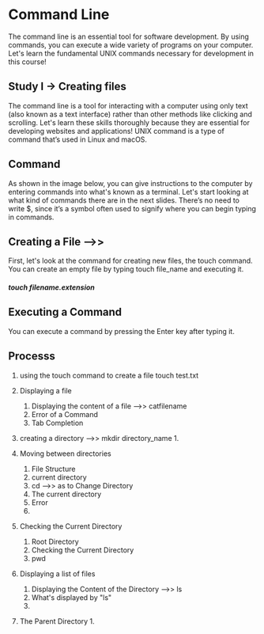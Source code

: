 # Command Line
The command line is an essential tool for software development.
By using commands, you can execute a wide variety of programs on your computer.
Let's learn the fundamental UNIX commands necessary for development in this course!

## Study I -> Creating files 
The command line is a tool for interacting with a computer using only text (also known as a text interface) rather than other methods like clicking and scrolling. Let's learn these skills thoroughly because they are essential for developing websites and applications!
UNIX command is a type of command that’s used in Linux and macOS.

## Command
As shown in the image below, you can give instructions to the computer by entering commands into what's known as a terminal. Let's start looking at what kind of commands there are in the next slides. There’s no need to write $, since it’s a symbol often used to signify where you can begin typing in commands.

##  Creating a File -->>  
First, let's look at the command for creating new files, the touch command. You can create an empty file by typing touch file_name and executing it.
#####  touch filename.extension

## Executing a Command
You can execute a command by pressing the Enter key after typing it.

## Processs
1. using the touch command to create a file touch test.txt
2. Displaying a file
    1. Displaying the content of a file -->> catfilename
    2. Error of a Command
    3. Tab Completion
3. creating a directory -->> mkdir directory_name
    1. 
4. Moving between directories
    1. File Structure
    2. current directory
    3. cd -->> as to Change Directory
    4. The current directory
    5. Error
    6. 
5. Checking the Current Directory
    1. Root Directory
    2. Checking the Current Directory
    3. pwd
6. Displaying a list of files 
    1. Displaying the Content of the Directory -->> ls
    2. What's displayed by "ls"
    3. 

7. The Parent Directory
    1. 